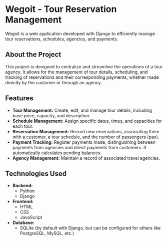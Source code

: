 # Wegoit - Tour Reservation Management

Wegoit is a web application developed with Django to efficiently manage tour reservations, schedules, agencies, and payments.

## About the Project

This project is designed to centralize and streamline the operations of a tour agency. It allows for the management of tour details, scheduling, and tracking of reservations and their corresponding payments, whether made directly by the customer or through an agency.

## Features

- **Tour Management:** Create, edit, and manage tour details, including base price, capacity, and description.
- **Schedule Management:** Assign specific dates, times, and capacities for each tour.
- **Reservation Management:** Record new reservations, associating them with a customer, a tour schedule, and the number of passengers (pax).
- **Payment Tracking:** Register payments made, distinguishing between payments from agencies and direct payments from customers. It automatically calculates pending balances.
- **Agency Management:** Maintain a record of associated travel agencies.

## Technologies Used

- **Backend:**
  - Python
  - Django
- **Frontend:**
  - HTML
  - CSS
  - JavaScript
- **Database:**
  - SQLite (by default with Django, but can be configured for others like PostgreSQL, MySQL, etc.)